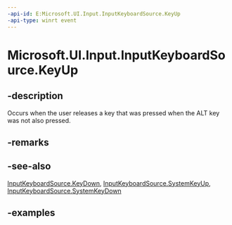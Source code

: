 ```yaml
---
-api-id: E:Microsoft.UI.Input.InputKeyboardSource.KeyUp
-api-type: winrt event
---
```


# Microsoft.UI.Input.InputKeyboardSource.KeyUp

<!--
public event Windows.Foundation.TypedEventHandler<Microsoft.UI.Input.InputKeyboardSource,Microsoft.UI.Input.KeyEventArgs> KeyUp;
-->

## -description

Occurs when the user releases a key that was pressed when the ALT key was not also pressed.

## -remarks

## -see-also

[InputKeyboardSource.KeyDown](inputkeyboardsource_keydown.md), [InputKeyboardSource.SystemKeyUp](inputkeyboardsource_systemkeyup.md), [InputKeyboardSource.SystemKeyDown](inputkeyboardsource_systemkeydown.md)

## -examples
